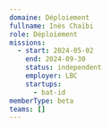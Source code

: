 ```yaml
---
domaine: Déploiement
fullname: Inès Chaïbi
role: Déploiement
missions:
  - start: 2024-05-02
    end: 2024-09-30
    status: independent
    employer: LBC
    startups:
      - bat-id
memberType: beta
teams: []
---
```

